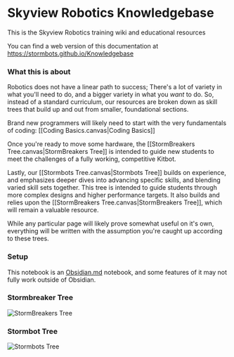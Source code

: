 # Skyview Robotics Knowledgebase

This is the Skyview Robotics training wiki and educational resources

You can find a web version of this documentation at
https://stormbots.github.io/Knowledgebase
### What this is about
Robotics does not have a linear path to success; There's a lot of variety in what you'll need to do, and a bigger variety in what you _want_ to do. So, instead of a standard curriculum, our resources are broken down as skill trees that build up and out from smaller, foundational sections.

Brand new programmers will likely need to start with the very fundamentals of coding: 
[[Coding Basics.canvas|Coding Basics]]

Once you're ready to move some hardware, the [[StormBreakers Tree.canvas|StormBreakers Tree]] is intended to guide new students to meet the challenges of a fully working, competitive Kitbot.

Lastly, our [[Stormbots Tree.canvas|Stormbots Tree]]  builds on experience, and emphasizes deeper dives into advancing specific skills, and blending varied skill sets together. This tree is intended to guide students through more complex designs and higher performance targets. It also builds and relies upon the [[StormBreakers Tree.canvas|StormBreakers Tree]], which will remain a valuable resource.

While any particular page will likely prove somewhat useful on it's own, everything will be written with the assumption you're caught up according to these trees. 
### Setup
This notebook is an [Obsidian.md](https://obsidian.md) notebook, and some features of it may not fully work outside of Obsidian.

### Stormbreaker Tree
![StormBreakers Tree](https://github.com/user-attachments/assets/bf5f9b03-5e07-4e0c-8e29-bf16f6d1a7c1)
### Stormbot Tree
![Stormbots Tree](https://github.com/user-attachments/assets/0a43acb5-d197-4e00-8eb5-28ca4c408e23)

